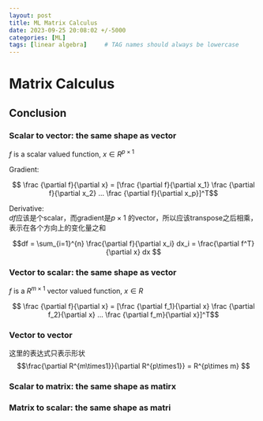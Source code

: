 ```yaml
---
layout: post
title: ML Matrix Calculus
date: 2023-09-25 20:08:02 +/-5000
categories: [ML]
tags: [linear algebra]     # TAG names should always be lowercase
---
```


# Matrix Calculus


## Conclusion 
### Scalar to vector: the same shape as vector 
$f$ is a scalar valued function, $x \in R^{p\times 1}$

Gradient: 

$$ \frac {\partial f}{\partial x} = [\frac {\partial f}{\partial x_1}  \frac {\partial f}{\partial x_2} ... \frac {\partial f}{\partial x_p}]^T$$

Derivative:  
$df$应该是个scalar，而gradient是$p\times1$ 的vector，所以应该transpose之后相乘，表示在各个方向上的变化量之和

$$df = \sum_{i=1}^{n} \frac{\partial f}{\partial x_i} dx_i = \frac{\partial f^T}{\partial x} dx $$

### Vector to scalar: the same shape as vector 
$f$ is a $R^{m\times1}$ vector valued function, $x \in R$

$$ \frac {\partial f}{\partial x} = [\frac {\partial f_1}{\partial x}  \frac {\partial f_2}{\partial x} ... \frac {\partial f_m}{\partial x}]^T$$

### Vector to vector 
这里的表达式只表示形状
$$\frac{\partial R^{m\times1}}{\partial R^{p\times1}} =  R^{p\times m} $$ 

### Scalar to matrix: the same shape as matirx 

### Matrix to scalar: the same shape as matri 

## 
